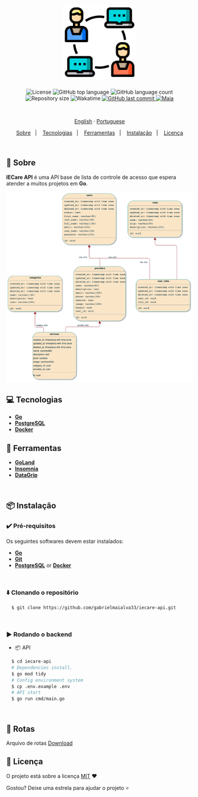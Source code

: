 <h1 align="center">
  <img src=".github/assets/acl.png" height="200" alt="acl">
</h1>

<p align="center">
  <img src="https://img.shields.io/github/license/gabrielmaialva33/iecare-api?color=00b8d3?style=flat&logo=appveyor" alt="License" />
  <img src="https://img.shields.io/github/languages/top/gabrielmaialva33/iecare-api?style=flat&logo=appveyor" alt="GitHub top language" >
  <img src="https://img.shields.io/github/languages/count/gabrielmaialva33/iecare-api?style=flat&logo=appveyor" alt="GitHub language count" >
  <img src="https://img.shields.io/github/repo-size/gabrielmaialva33/iecare-api?style=flat&logo=appveyor" alt="Repository size" >
  <img src="https://wakatime.com/badge/user/e61842d0-c588-4586-96a3-f0448a434be4/project/c4df4417-ef3b-4723-b2db-f40d8b003871.svg?style=flat&logo=appveyor" alt="Wakatime" >
  <a href="https://github.com/gabrielmaialva33/iecare-api/commits/master">
    <img src="https://img.shields.io/github/last-commit/gabrielmaialva33/iecare-api?style=flat&logo=appveyor" alt="GitHub last commit" >
    <img src="https://img.shields.io/badge/made%20by-Maia-15c3d6?style=flat&logo=appveyor" alt="Maia" >  
  </a>
</p>

<br>

<p align="center">
    <a href="README.md">English</a>
    ·
    <a href="README-pt.md">Portuguese</a>
</p>

<p align="center">
  <a href="#bookmark-about">Sobre</a>&nbsp;&nbsp;&nbsp;|&nbsp;&nbsp;&nbsp;
  <a href="#computer-technologies">Tecnologias</a>&nbsp;&nbsp;&nbsp;|&nbsp;&nbsp;&nbsp;
  <a href="#wrench-tools">Ferramentas</a>&nbsp;&nbsp;&nbsp;|&nbsp;&nbsp;&nbsp;
  <a href="#package-installation">Instalação</a>&nbsp;&nbsp;&nbsp;|&nbsp;&nbsp;&nbsp;
  <a href="#memo-license">Licença</a>
</p>

<br>

## :bookmark: Sobre

**IECare API** é uma API base de lista de controle de acesso que espera atender a muitos projetos em **Go**.

<kbd>
  <img src=".github/assets/schema.png" alt="schema" style="background-color: beige">
</kbd>

<br>

## :computer: Tecnologias

- **[Go](https://go.dev/)**
- **[PostgreSQL](https://www.postgresql.org/)**
- **[Docker](https://www.docker.com/)**
  <br>

## :wrench: Ferramentas

- **[GoLand](https://www.jetbrains.com/goland/)**
- **[Insomnia](https://insomnia.rest/)**
- **[DataGrip](https://www.jetbrains.com/datagrip/)**

<br>

## :package: Instalação

### :heavy_check_mark: **Pré-requisitos**

Os seguintes softwares devem estar instalados:

- **[Go](https://go.dev/dl/)**
- **[Git](https://git-scm.com/)**
- **[PostgreSQL](https://www.postgresql.org/download/)** or **[Docker](https://www.docker.com/get-started/)**

<br>

### :arrow_down: **Clonando o repositório**

```sh
  $ git clone https://github.com/gabrielmaialva33/iecare-api.git
```

<br>

### :arrow_forward: **Rodando o backend**

- :package: API

```sh
  $ cd iecare-api
  # Dependencies install.
  $ go mod tidy
  # Config environment system
  $ cp .env.example .env
  # API start
  $ go run cmd/main.go
```

<br>

## :twisted_rightwards_arrows: Rotas

Arquivo de
rotas [Download](https://raw.githubusercontent.com/gabrielmaialva33/iecare-api/master/.github/assets/Insomnia.zip)

## :memo: Licença

O projeto está sobre a licença [MIT](./LICENSE) ❤️

Gostou? Deixe uma estrela para ajudar o projeto ⭐
